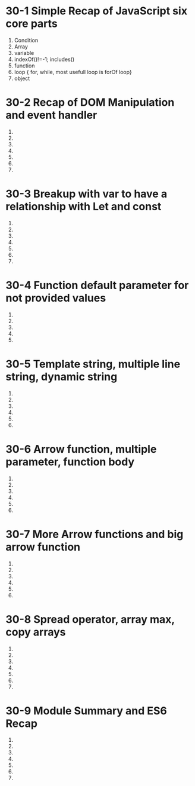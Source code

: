 # 30-1 Simple Recap of JavaScript six core parts
1. Condition
2. Array
3. variable
4. indexOf()!=-1; includes()
5. function
6. loop { for, while, most usefull loop is forOf loop}
7. object 

# 30-2 Recap of DOM Manipulation and event handler
1. 
2. 
3. 
4. 
5. 
6. 
7. 
# 30-3 Breakup with var to have a relationship with Let and const
1. 
2. 
3. 
4. 
5. 
6. 
7. 
# 30-4 Function default parameter for not provided values
1. 
2. 
3. 
4. 
5. 
# 30-5 Template string, multiple line string, dynamic string
1. 
2. 
3. 
4. 
5. 
6. 
# 30-6 Arrow function, multiple parameter, function body
1. 
2. 
3. 
4. 
5. 
6. 
# 30-7 More Arrow functions and big arrow function
1. 
2. 
3. 
4. 
5. 
6. 
# 30-8 Spread operator, array max, copy arrays
1. 
2. 
3. 
4. 
5. 
6. 
7. 
# 30-9 Module Summary and ES6 Recap
1. 
2. 
3. 
4. 
5. 
6. 
7. 
# 


















